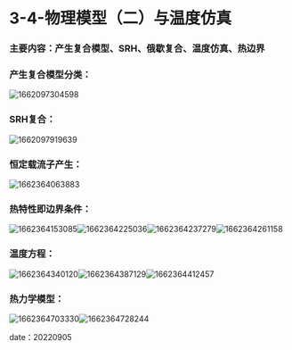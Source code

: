 # 3-4-物理模型（二）与温度仿真

### **主要内容：产生复合模型、SRH、俄歇复合、温度仿真、热边界**

### **产生复合模型分类：**

![1662097304598](image/3-4-物理模型（二）与温度仿真/1662097304598.png)

### **SRH复合：**

![1662097919639](image/3-4-物理模型（二）与温度仿真/1662097919639.png)

### **恒定载流子产生：**

![1662364063883](image/3-4-物理模型（二）与温度仿真/1662364063883.png)

### **热特性即边界条件：**

![1662364153085](image/3-4-物理模型（二）与温度仿真/1662364153085.png)![1662364225036](image/3-4-物理模型（二）与温度仿真/1662364225036.png)![1662364237279](image/3-4-物理模型（二）与温度仿真/1662364237279.png)![1662364261158](image/3-4-物理模型（二）与温度仿真/1662364261158.png)

### **温度方程：**

![1662364340120](image/3-4-物理模型（二）与温度仿真/1662364340120.png)![1662364387129](image/3-4-物理模型（二）与温度仿真/1662364387129.png)![1662364412457](image/3-4-物理模型（二）与温度仿真/1662364412457.png)

### **热力学模型：**

![1662364703330](image/3-4-物理模型（二）与温度仿真/1662364703330.png)![1662364728244](image/3-4-物理模型（二）与温度仿真/1662364728244.png)

date：20220905
